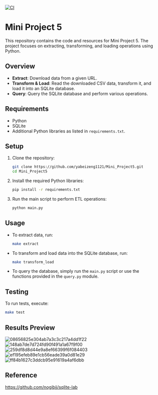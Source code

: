 [![CI](https://github.com/nogibjj/Mini_Project5_Yabei_New/actions/workflows/cicd.yml/badge.svg)](https://github.com/nogibjj/Mini_Project5_Yabei_New/actions/workflows/cicd.yml)
# Mini Project 5

This repository contains the code and resources for Mini Project 5. The project focuses on extracting, transforming, and loading operations using Python.

## Overview

- **Extract**: Download data from a given URL.
- **Transform & Load**: Read the downloaded CSV data, transform it, and load it into an SQLite database.
- **Query**: Query the SQLite database and perform various operations.

## Requirements

- Python 
- SQLite
- Additional Python libraries as listed in `requirements.txt`.

## Setup

1. Clone the repository:
   ```bash
   git clone https://github.com/yabeizeng1121/Mini_Project5.git
   cd Mini_Project5
   ```

2. Install the required Python libraries:
   ```bash
   pip install -r requirements.txt
   ```

3. Run the main script to perform ETL operations:
   ```bash
   python main.py
   ```

## Usage

- To extract data, run:
  ```bash
  make extract
  ```

- To transform and load data into the SQLite database, run:
  ```bash
  make transform_load
  ```

- To query the database, simply run the `main.py` script or use the functions provided in the `query.py` module.

## Testing

To run tests, execute:
```bash
make test
```

## Results Preview
![08656825e304ab7a3c3c217a4dd1f22](https://github.com/nogibjj/Mini_Project5_Yabei_New/assets/143656459/b0596f73-cc4a-4c0e-97f4-4910a0fe2f43)
![148ab7de7d724fd90f491a1a67f9f00](https://github.com/nogibjj/Mini_Project5_Yabei_New/assets/143656459/63194df8-567c-44ab-8b13-156db3bd87cd)
![259df8d8d44e9a8ef66399f6f084403](https://github.com/nogibjj/Mini_Project5_Yabei_New/assets/143656459/88f7111e-0201-4dcc-b804-2aecaea7a83c)
![ef195efeb89e1cb56eade39a0d81e29](https://github.com/nogibjj/Mini_Project5_Yabei_New/assets/143656459/7477bafb-a6c4-44e4-94f2-35c3c20b55bb)
![ff84b1627c3ddcb95e91619a4af6dbb](https://github.com/nogibjj/Mini_Project5_Yabei_New/assets/143656459/f7ac6671-ee3e-49d9-b66b-d7e431cae4fa)


## Reference
https://github.com/nogibjj/sqlite-lab
